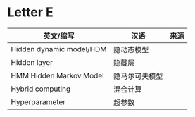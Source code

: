 # Letter E

英文/缩写|汉语|来源
---|---|---
Hidden dynamic model/HDM|隐动态模型|
Hidden layer|隐藏层|
HMM	Hidden Markov Model|隐马尔可夫模型|
Hybrid computing|混合计算|
Hyperparameter|超参数|
